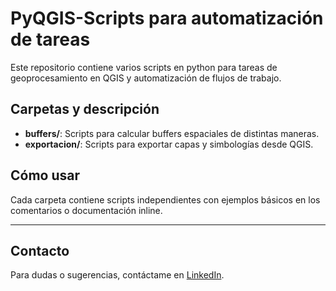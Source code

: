 # PyQGIS-Scripts para automatización de tareas

Este repositorio contiene varios scripts en python para tareas de geoprocesamiento en QGIS y automatización de flujos de trabajo.

## Carpetas y descripción

- **buffers/**: Scripts para calcular buffers espaciales de distintas maneras.
- **exportacion/**: Scripts para exportar capas y simbologías desde QGIS.
  
## Cómo usar

Cada carpeta contiene scripts independientes con ejemplos básicos en los comentarios o documentación inline.

---

## Contacto

Para dudas o sugerencias, contáctame en [LinkedIn](https://www.linkedin.com/in/francisco-lastres-gomez/).
